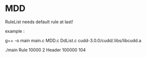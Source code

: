 # MDD

RuleList needs default rule at last!

example :

g++ -o main main.c MDD.c DdList.c cudd-3.0.0/cudd/.libs/libcudd.a

./main Rule 10000 2 Header 100000 104
